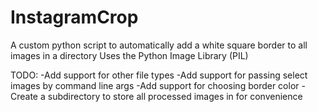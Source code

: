 # InstagramCrop
A custom python script to automatically add a white square border to all images in a directory
Uses the Python Image Library (PIL)

TODO:
	-Add support for other file types
	-Add support for passing select images by command line args
	-Add support for choosing border color
	-Create a subdirectory to store all processed images in for convenience
